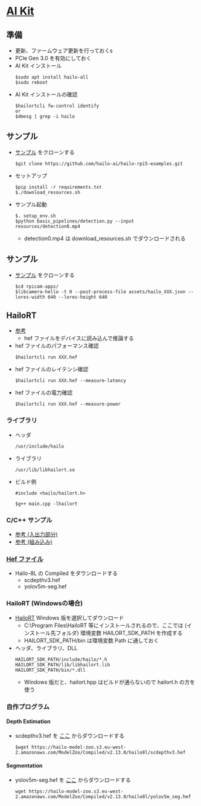 # [AI Kit](https://www.raspberrypi.com/documentation/accessories/ai-kit.html)

## 準備
- 更新、ファームウェア更新を行っておくs
- PCIe Gen 3.0 を有効にしておく
- AI Kit インストール
    ~~~
    $sudo apt install hailo-all
    $sudo reboot
    ~~~
- AI Kit インストールの確認
    ~~~
    $hailortcli fw-control identify
    or
	$dmesg | grep -i hailo
    ~~~

## サンプル
- [サンプル](https://github.com/hailo-ai/hailo-rpi5-examples) をクローンする
    ~~~
    $git clone https://github.com/hailo-ai/hailo-rpi5-examples.git
    ~~~
- セットアップ
    ~~~
    $pip install -r requirements.txt
    $./download_resources.sh
    ~~~
- サンプル起動
    ~~~
    $. setup_env.sh
    $python basic_pipelines/detection.py --input resources/detection0.mp4
    ~~~
   - detection0.mp4 は download_resources.sh でダウンロードされる

## サンプル
- [サンプル](https://github.com/raspberrypi/rpicam-apps.git) をクローンする
    ~~~
    $cd rpicam-apps/
    $libcamera-hello -t 0 --post-process-file assets/hailo_XXX.json --lores-width 640 --lores-height 640
    ~~~
<!--
    - デフォルトの入力は /dev/video0 (USB カメラ)、--input オプションで明示的に指定可能
        ~~~
        ... --input /dev/vide o2
        ... --input rpi
        ... --input XXX.mp4
        ~~~
    - カメラの確認
        ~~~
        $ffplay -f v4l2 /dev/videoXX
        ~~~
-->

## HailoRT
- [参考](https://www.macnica.co.jp/business/semiconductor/articles/hailo/145098/) 
    - hef ファイルをデバイスに読み込んで推論する 
- hef ファイルのパフォーマンス確認
    ~~~
    $hailortcli run XXX.hef
    ~~~
- hef ファイルのレイテンシ確認
    ~~~
    $hailortcli run XXX.hef --measure-latency
    ~~~
- hef ファイルの電力確認
    ~~~
    $hailortcli run XXX.hef --measure-power
    ~~~

### ライブラリ
- ヘッダ
    ~~~
    /usr/include/hailo
    ~~~
- ライブラリ
    ~~~
    /usr/lib/libhailort.so
    ~~~
- ビルド例
    ~~~
    #include <hailo/hailort.h>
    ~~~
    ~~~
    $g++ main.cpp -lhailort
    ~~~

### C/C++ サンプル
- [参考 (入出力部分)](https://github.com/hailo-ai/hailort/tree/master/hailort/libhailort/examples)
- [参考 (組み込み)](https://github.com/hailo-ai/Hailo-Application-Code-Examples/tree/main/runtime/cpp)

### [Hef ファイル](https://github.com/hailo-ai/hailo_model_zoo/blob/master/docs/PUBLIC_MODELS.rst)
- Hailo-8L の Compiled をダウンロードする
    - scdepthv3.hef
    - yolov5m-seg.hef

### HailoRT (Windowsの場合)
- [HailoRT](https://hailo.ai/developer-zone/software-downloads/) Windows 版を選択してダウンロード
	- C:\Program Files\HailoRT 等にインストールされるので、ここでは (インストール先フォルダ) 環境変数 HAILORT_SDK_PATH を作成する
	- HAILORT_SDK_PATH/bin は環境変数 Path に通しておく
- ヘッダ、ライブラリ、DLL
	~~~
	HAILORT_SDK_PATH/include/hailo/*.h
	HAILORT_SDK_PATH/lib/libhailort.lib
	HAILORT_SDK_PATH/bin/*.dll
	~~~
	- Windows 版だと、hailort.hpp はビルドが通らないので hailort.h の方を使う

### 自作プログラム
#### Depth Estimation
- scdepthv3.hef を [ここ](https://github.com/hailo-ai/hailo_model_zoo/blob/master/docs/PUBLIC_MODELS.rst) からダウンロードする
    ~~~
    $wget https://hailo-model-zoo.s3.eu-west-2.amazonaws.com/ModelZoo/Compiled/v2.13.0/hailo8l/scdepthv3.hef
    ~~~

#### Segmentation
- yolov5m-seg.hef を [ここ](https://github.com/hailo-ai/hailo_model_zoo/blob/master/docs/PUBLIC_MODELS.rst) からダウンロードする
    ~~~
    wget https://hailo-model-zoo.s3.eu-west-2.amazonaws.com/ModelZoo/Compiled/v2.13.0/hailo8l/yolov5m_seg.hef
    ~~~

<!--
## 自前のポストプロセスを書く場合
- [参考](https://github.com/hailo-ai/tappas/blob/master/docs/write_your_own_application/write-your-own-postprocess.rst)

### 準備
- [tappas](https://github.com/hailo-ai/tappas.git) をクローン
    ~~~
    $git clone https://github.com/hailo-ai/tappas.git
    ~~~
- インストール
    ~~~
    $cd tappas/
    $./install.sh
    ~~~
- core - hailo - libs - postprocess へ移動
    ~~~
    $cd core/hailo/libs/postprocess/
    ~~~ 
### コード
- ヘッダファイルを作成 (ここでは my_post.hpp とする)
    ~~~
    #pragma once
    #include "hailo_objects.hpp"
    #include "hailo_common.hpp"
            
    __BEGIN_DECLS
    void filter(HailoROIPtr roi);
    __END_DECLS
    ~~~
- ソースファイルを作成 (ここでは my_post.cpp とする)
    ~~~
    #include <iostream>
    #include "my_post.hpp"
    
    void filter(HailoROIPtr roi) {
        std::cout << "My first postprocess!" << std::endl;
    }
    ~~~
### ビルド
- meson.build を作成 
    ~~~
    my_post_sources = [
        'my_post.cpp',
    ]

    shared_library('my_post',
        my_post_sources,
        cpp_args : hailo_lib_args,
        include_directories: [hailo_general_inc, include_directories('./')] + xtensor_inc,
        dependencies : post_deps + [tracker_dep],
        gnu_symbol_visibility : 'default',
        install: true,
        install_dir: post_proc_install_dir,
    )
    ~~~
- scripts/gstreamer/install_hailo_gstreamer.sh を実行
    - apps/h8/gstreamer/libs/post_processes/libmy_post.so が作成される

### 実行
- 以下のコマンドを実行
    ~~~
    $gst-launch-1.0 videotestsrc 
    ! hailofilter so-path=$TAPPAS_WORKSPACE/apps/h8/gstreamer/libs/post_processes/libmy_post.so 
    ! fakesink
    ~~~
    - "My first postprocess!" が出力されたら成功
        ~~~
        $My first postprocess!
        $My first postprocess!
        ...
        ~~~
## 実装例
- テンソル
    ~~~
    auto Tensors = roi->get_tensors();
    auto Tensor = roi->get_tensor("XXX");

    const auto Name = Tensor->name();
    const auto Width = Tensor->shaoe()[0]; 
    const auto Height = Tensor->shape()[1]; 
    const auto Channels = Tensor->shape()[2];

    auto Data = Tensor->data();
    ~~~
- 検出
    ~~~
    //!< HailoBBox(X, Y, W, H) 引数はピクセルではなく画像に対する比率
    const auto Label = "person";
    const std::vector Detections = {
        //!< 指定のボックス内で、99% 以上 "person" であるもの
        HailoDetection(HailoBBox(0.2, 0.2, 0.2, 0.2), Label, 0.99),
        HailoDetection(HailoBBox(0.6, 0.6, 0.2, 0.2), Label, 0.89),
    }
    hailo_common::add_detections(roi, Detections);
    ~~~
    ~~~
    $gst-launch-1.0 filesrc location=$TAPPAS_WORKSPACE/apps/h8/gstreamer/general/detection/resources/detection.mp4 name=src_0 
    ! decodebin 
    ! videoscale 
    ! video/x-raw, pixel-aspect-ratio=1/1 
    ! videoconvert 
    ! queue 
    ! hailonet hef-path=$TAPPAS_WORKSPACE/apps/h8/gstreamer/general/detection/resources/yolov5m_wo_spp_60p.hef is-active=true 
    ! queue leaky=no max-size-buffers=30 max-size-bytes=0 max-size-time=0 
    ! hailofilter so-path=$TAPPAS_WORKSPACE/apps/h8/gstreamer/libs/post_processes/libmy_post.so qos=false 
    ! videoconvert 
    ! fpsdisplaysink video-sink=ximagesink name=hailo_display sync=true text-overlay=false
    ~~~

- 描画
    ~~~
    gst-launch-1.0 filesrc location=$TAPPAS_WORKSPACE/apps/h8/gstreamer/general/detection/resources/detection.mp4 name=src_0 
    ! decodebin 
    ! videoscale 
    ! video/x-raw, pixel-aspect-ratio=1/1 
    ! videoconvert 
    ! queue 
    ! hailonet hef-path=$TAPPAS_WORKSPACE/apps/h8/gstreamer/general/detection/resources/yolov5m_wo_spp_60p.hef is-active=true 
    ! queue leaky=no max-size-buffers=30 max-size-bytes=0 max-size-time=0 
    ! hailofilter so-path=$TAPPAS_WORKSPACE/apps/h8/gstreamer/libs/post_processes/libmy_post.so qos=false 
    ! queue 
    ! hailooverlay 
    ! videoconvert 
    ! fpsdisplaysink video-sink=ximagesink name=hailo_display sync=true text-overlay=false
    ~~~

## サンプル
- core/hailo/libs/postprocesses/ 以下を参考に自前で作成する
    - 深度推定のサンプルなら core/hailo/libs/postprocesses/depth_estimation
-->